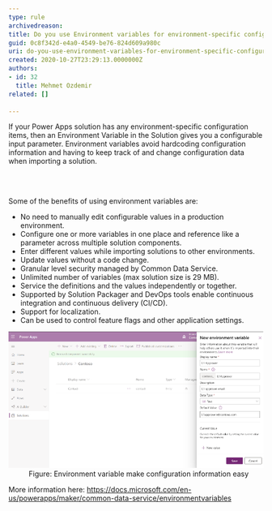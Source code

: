 ```yaml
---
type: rule
archivedreason: 
title: Do you use Environment variables for environment-specific configurations?
guid: 0c8f342d-e4a0-4549-be76-824d609a980c
uri: do-you-use-environment-variables-for-environment-specific-configurations
created: 2020-10-27T23:29:13.0000000Z
authors:
- id: 32
  title: Mehmet Ozdemir
related: []

---
```



<p class="ssw15-rteElement-P">If your Power Apps solution has any environment-specific configuration items, then an Environment Variable in the Solution gives you a configurable input parameter. Environment variables avoid hardcoding configuration information and having to keep track of and change configuration data when importing a solution.​​<br></p>
<br><excerpt class='endintro'></excerpt><br>
<p>​Some of the benefits of using environment variables are: ​<br></p>
<ul>
   <li>No need to manually edit configurable values in a production environment. </li><li>Configure one or more variables in one place and reference like a parameter across multiple solution components. </li><li>Enter different values while importing solutions to other environments. </li><li>Update values without a code change. </li><li>Granular level security managed by Common Data Service. </li><li>Unlimited number of variables (max solution size is 29 MB). </li><li>Service the definitions and the values independently or together. </li><li>Supported by Solution Packager and DevOps tools enable continuous integration and continuous delivery (CI/CD). </li><li>Support for localization. </li><li>Can be used to control feature flags and other application settings. </li></ul><dl class="image"><dt><img src="new-environment-variable.png" alt="new-environment-variable.png" style="width:750px;" /></dt><dd>Figure: Environment variable make configuration information easy</dd></dl><p>More information here: <a href="https://docs.microsoft.com/en-us/powerapps/maker/common-data-service/environmentvariables">https://docs.microsoft.com/en-us/powerapps/maker/common-data-service/environmentvariables</a></p>


